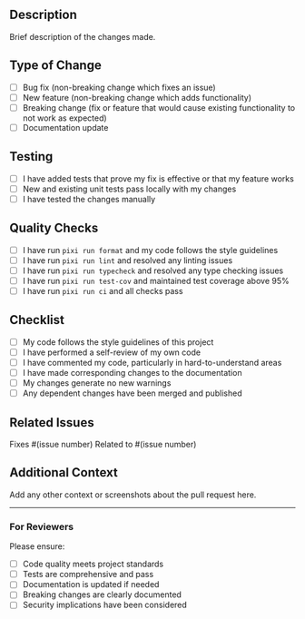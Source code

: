 ## Description

Brief description of the changes made.

## Type of Change

- [ ] Bug fix (non-breaking change which fixes an issue)
- [ ] New feature (non-breaking change which adds functionality)
- [ ] Breaking change (fix or feature that would cause existing functionality to not work as expected)
- [ ] Documentation update

## Testing

- [ ] I have added tests that prove my fix is effective or that my feature works
- [ ] New and existing unit tests pass locally with my changes
- [ ] I have tested the changes manually

## Quality Checks

- [ ] I have run `pixi run format` and my code follows the style guidelines
- [ ] I have run `pixi run lint` and resolved any linting issues
- [ ] I have run `pixi run typecheck` and resolved any type checking issues
- [ ] I have run `pixi run test-cov` and maintained test coverage above 95%
- [ ] I have run `pixi run ci` and all checks pass

## Checklist

- [ ] My code follows the style guidelines of this project
- [ ] I have performed a self-review of my own code
- [ ] I have commented my code, particularly in hard-to-understand areas
- [ ] I have made corresponding changes to the documentation
- [ ] My changes generate no new warnings
- [ ] Any dependent changes have been merged and published

## Related Issues

Fixes #(issue number)
Related to #(issue number)

## Additional Context

Add any other context or screenshots about the pull request here.

---

### For Reviewers

Please ensure:

- [ ] Code quality meets project standards
- [ ] Tests are comprehensive and pass
- [ ] Documentation is updated if needed
- [ ] Breaking changes are clearly documented
- [ ] Security implications have been considered
